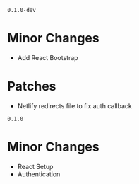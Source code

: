 `0.1.0-dev`
# Minor Changes
 - Add React Bootstrap
 
# Patches
 - Netlify redirects file to fix auth callback

`0.1.0`

# Minor Changes
 - React Setup
 - Authentication